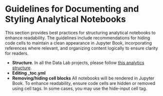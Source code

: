 # Guidelines for Documenting and Styling Analytical Notebooks
This section provides best practices for structuring analytical notebooks to enhance readability. The guidelines include recommendations for hiding code cells to maintain a clean appearance in Jupyter Book, incorporating references where relevant, and organizing content logically to ensure clarity for readers.

- **Structure**. In all the Data Lab projects, please follow [this analytics structure](https://github.com/worldbank/sudan-poverty-monitoring/blob/main/docs/2-analytics.md).
- **Editing _toc.yml** 
- **Removing/hiding cell blocks** All notebooks will be rendered in Jupyter Book. To enhance readability, ensure code cells are hidden or removed using cell tags. In some cases, you may use the hide-input cell tag.




